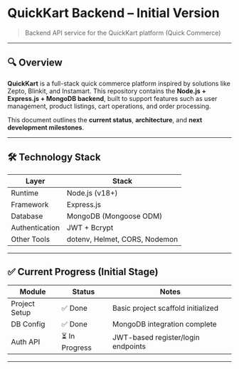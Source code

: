 # QuickKart Backend – Initial Version

> Backend API service for the QuickKart platform (Quick Commerce)

---

## 🔍 Overview

**QuickKart** is a full-stack quick commerce platform inspired by solutions like Zepto, Blinkit, and Instamart. This repository contains the **Node.js + Express.js + MongoDB backend**, built to support features such as user management, product listings, cart operations, and order processing.

This document outlines the **current status**, **architecture**, and **next development milestones**.

---

## 🛠️ Technology Stack

| Layer        | Stack                         |
|--------------|-------------------------------|
| Runtime      | Node.js (v18+)                |
| Framework    | Express.js                    |
| Database     | MongoDB (Mongoose ODM)        |
| Authentication | JWT + Bcrypt                 |
| Other Tools  | dotenv, Helmet, CORS, Nodemon |

---

## ✅ Current Progress (Initial Stage)

| Module        | Status     | Notes                                |
|---------------|------------|--------------------------------------|
| Project Setup | ✅ Done     | Basic project scaffold initialized   |
| DB Config     | ✅ Done     | MongoDB integration complete         |
| Auth API      | ⏳ In Progress | JWT-based register/login endpoints   |

---


